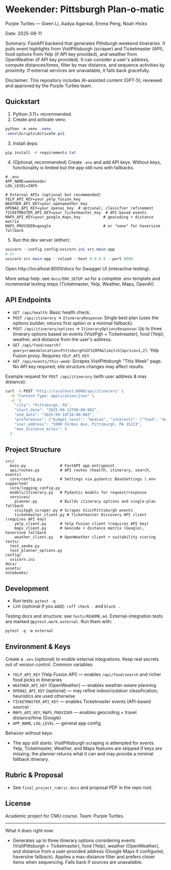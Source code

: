 # Weekender: Pittsburgh Plan‑o‑matic

Purple Turtles — Gwen Li, Aadya Agarwal, Emma Peng, Noah Hicks

Date: 2025-09-11

Summary: FastAPI backend that generates Pittsburgh weekend itineraries. It pulls event highlights from VisitPittsburgh (scraper) and Ticketmaster (API), food options from Yelp (if API key provided), and weather from OpenWeather (if API key provided). It can consider a user's address, compute distances/times, filter by max distance, and sequence activities by proximity. If external services are unavailable, it falls back gracefully.

Disclaimer: This repository includes AI-assisted content (GPT-5); reviewed and approved by the Purple Turtles team.

## Quickstart

1) Python 3.11+ recommended.
2) Create and activate venv:
```powershell
python -m venv .venv
.venv\Scripts\Activate.ps1
```
3) Install deps:
```powershell
pip install -r requirements.txt
```
4) (Optional, recommended) Create `.env` and add API keys. Without keys, functionality is limited but the app still runs with fallbacks.
```env
# .env
APP_NAME=weekender
LOG_LEVEL=INFO

# External APIs (optional but recommended)
YELP_API_KEY=your_yelp_fusion_key
WEATHER_API_KEY=your_openweather_key
OPENAI_API_KEY=your_openai_key  # optional; classifier refinement
TICKETMASTER_API_KEY=your_ticketmaster_key  # API-based events
MAPS_API_KEY=your_google_maps_key          # geocoding + distance matrix
MAPS_PROVIDER=google                       # or "none" for haversine fallback
```
5) Run the dev server (either):
```powershell
uvicorn --config config/uvicorn.ini src.main:app
# or
uvicorn src.main:app --reload --host 0.0.0.0 --port 8000
```

Open http://localhost:8000/docs for Swagger UI (interactive testing).

More setup help: see `docs/ENV_SETUP.md` for a complete .env template and incremental testing steps (Ticketmaster, Yelp, Weather, Maps, OpenAI).

## API Endpoints

- `GET /api/health`: Basic health check.
- `POST /api/itinerary` → `ItineraryResponse`: Single best plan (uses the options builder; returns first option or a minimal fallback).
- `POST /api/itinerary/options` → `ItineraryOptionsResponse`: Up to three itinerary options based on events (VisitPgh + Ticketmaster), food (Yelp), weather, and distance from the user's address.
- `GET /api/food/search?query=ramen&location=Pittsburgh%2C%20PA&limit=5[&price=1,2]`: Yelp Fusion proxy. Requires `YELP_API_KEY`.
- `GET /api/events/this-week`: Scrapes VisitPittsburgh "This Week" page. No API key required; site structure changes may affect results.

Example request for `POST /api/itinerary` (with user address & max distance):
```bash
curl -X POST "http://localhost:8000/api/itinerary" \
  -H "Content-Type: application/json" \
  -d '{
    "city": "Pittsburgh, PA",
    "start_date": "2025-09-12T09:00:00Z",
    "end_date": "2025-09-14T18:00:00Z",
    "preferences": {"budget_level": "medium", "interests": ["food", "museums"], "mobility": "walk", "environment": "either"},
    "user_address": "5000 Forbes Ave, Pittsburgh, PA 15213",
    "max_distance_miles": 5
  }'
```

## Project Structure

```
src/
  main.py               # FastAPI app entrypoint
  api/routes.py         # API routes (health, itinerary, search, events)
  core/config.py        # Settings via pydantic BaseSettings (.env supported)
  core/logging_config.py
  models/itinerary.py   # Pydantic models for request/response
  services/
    planner.py          # Builds itinerary options and single-plan fallback
    visitpgh_scraper.py # Scrapes VisitPittsburgh events
    ticketmaster_client.py # Ticketmaster Discovery API client (requires API key)
    yelp_client.py      # Yelp Fusion client (requires API key)
    maps_client.py      # Geocode + distance matrix (Google), haversine fallback
    weather_client.py   # OpenWeather client + suitability scoring
tests/
  test_smoke.py
  test_planner_options.py
config/
  uvicorn.ini
docs/
assets/
notebooks/
```

## Development

- Run tests: `pytest -q`
- Lint (optional if you add): `ruff check .` and `black .`

Testing docs and structure: see `tests/README.md`. External-integration tests are marked `@pytest.mark.external`. Run them with:
```powershell
pytest -q -m external
```

## Environment & Keys

Create a `.env` (optional) to enable external integrations. Keep real secrets out of version control. Common variables:
- `YELP_API_KEY` (Yelp Fusion API) — enables `/api/food/search` and richer food picks in itineraries
- `WEATHER_API_KEY` (OpenWeather) — enables weather-aware planning
- `OPENAI_API_KEY` (optional) — may refine indoor/outdoor classification; heuristics are used otherwise
- `TICKETMASTER_API_KEY` — enables Ticketmaster events (API-based source)
- `MAPS_API_KEY`, `MAPS_PROVIDER` — enables geocoding + travel distance/time (Google)
- `APP_NAME`, `LOG_LEVEL` — general app config

Behavior without keys:
- The app still starts. VisitPittsburgh scraping is attempted for events. Yelp, Ticketmaster, Weather, and Maps features are skipped if keys are missing; the planner returns what it can and may provide a minimal fallback itinerary.

## Rubric & Proposal

- See `final_project_rubric.docx` and proposal PDF in the repo root.

## License

Academic project for CMU course. Team: Purple Turtles.

---

What it does right now:
- Generates up to three itinerary options considering events (VisitPittsburgh + Ticketmaster), food (Yelp), weather (OpenWeather), and distance from a user-provided address (Google Maps if configured, haversine fallback). Applies a max-distance filter and prefers closer items when sequencing. Falls back if sources are unavailable.


